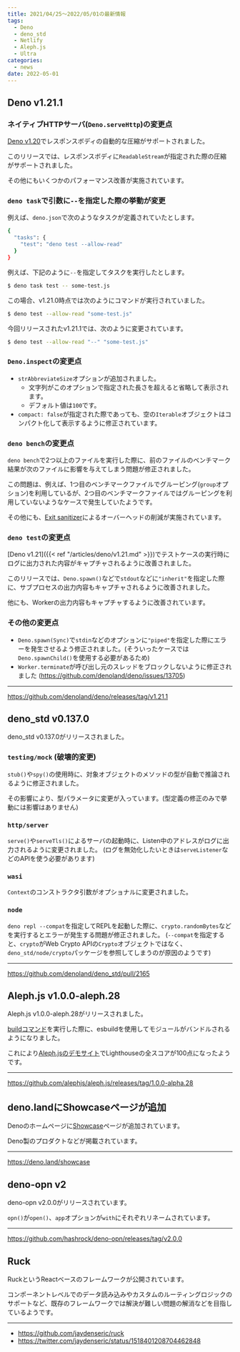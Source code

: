 ```yaml
---
title: 2021/04/25〜2022/05/01の最新情報
tags:
  - Deno
  - deno_std
  - Netlify
  - Aleph.js
  - Ultra
categories:
  - news
date: 2022-05-01
---
```


## Deno v1.21.1

### ネイティブHTTPサーバ(`Deno.serveHttp`)の変更点

[Deno v1.20](https://deno.com/blog/v1.20#auto-compression-for-http-response-bodies)でレスポンスボディの自動的な圧縮がサポートされました。

このリリースでは、レスポンスボディに`ReadableStream`が指定された際の圧縮がサポートされました。

その他にもいくつかのパフォーマンス改善が実施されています。

### `deno task`で引数に`--`を指定した際の挙動が変更

例えば、`deno.json`で次のようなタスクが定義されていたとします。
    
```bash
{
  "tasks": {
    "test": "deno test --allow-read"
  }
}
```
    
例えば、下記のように`--`を指定してタスクを実行したとします。
    
```bash
$ deno task test -- some-test.js
```
    
この場合、v1.21.0時点では次のようにコマンドが実行されていました。
    
```bash
$ deno test --allow-read "some-test.js"
```
    
今回リリースされたv1.21.1では、次のように変更されています。
    
```bash
$ deno test --allow-read "--" "some-test.js"
```

### `Deno.inspect`の変更点

- `strAbbreviateSize`オプションが追加されました。
  - 文字列がこのオプションで指定された長さを超えると省略して表示されます。
  - デフォルト値は`100`です。
- `compact: false`が指定された際であっても、空の`Iterable`オブジェクトはコンパクト化して表示するように修正されています。

### `deno bench`の変更点

`deno bench`で2つ以上のファイルを実行した際に、前のファイルのベンチマーク結果が次のファイルに影響を与えてしまう問題が修正されました。

この問題は、例えば、1つ目のベンチマークファイルでグルーピング(`group`オプション)を利用しているが、2つ目のベンチマークファイルではグルーピングを利用していないようなケースで発生していたようです。

その他にも、[Exit sanitizer](https://deno.land/manual@v1.21.0/testing/sanitizers#exit-sanitizer)によるオーバーヘッドの削減が実施されています。

### `deno test`の変更点

[Deno v1.21]({{< ref "/articles/deno/v1.21.md" >}})でテストケースの実行時にログに出力された内容がキャプチャされるように改善されました。

このリリースでは、`Deno.spawn()`などで`stdout`などに`"inherit"`を指定した際に、サブプロセスの出力内容もキャプチャされるように改善されました。

他にも、Workerの出力内容もキャプチャするように改善されています。

### その他の変更点

- `Deno.spawn(Sync)`で`stdin`などのオプションに`"piped"`を指定した際にエラーを発生させるよう修正されました。(そういったケースでは`Deno.spawnChild()`を使用する必要があるため)
- `Worker.terminate`が呼び出し元のスレッドをブロックしないように修正されました (https://github.com/denoland/deno/issues/13705)

---

https://github.com/denoland/deno/releases/tag/v1.21.1

## deno_std v0.137.0

deno_std v0.137.0がリリースされました。

### `testing/mock` (**破壊的変更**)

`stub()`や`spy()`の使用時に、対象オブジェクトのメソッドの型が自動で推論されるように修正されました。

その影響により、型パラメータに変更が入っています。(型定義の修正のみで挙動には影響はありません)

### `http/server`

`serve()`や`serveTls()`によるサーバの起動時に、Listen中のアドレスがログに出力されるように変更されました。 (ログを無効化したいときは`serveListener`などのAPIを使う必要があります)

### `wasi`

`Context`のコンストラクタ引数がオプショナルに変更されました。

### `node`

`deno repl --compat`を指定してREPLを起動した際に、`crypto.randomBytes`などを実行するとエラーが発生する問題が修正されました。 (`--compat`を指定すると、`crypto`がWeb Crypto APIの`Crypto`オブジェクトではなく、`deno_std/node/crypto`パッケージを参照してしまうのが原因のようです)

---

https://github.com/denoland/deno_std/pull/2165

## Aleph.js v1.0.0-aleph.28

Aleph.js v1.0.0-aleph.28がリリースされました。

[buildコマンド](https://deno.land/x/aleph@1.0.0-alpha.28/cli.ts)を実行した際に、esbuildを使用してモジュールがバンドルされるようになりました。

これにより[Aleph.jsのデモサイト](https://aleph-hello.deno.dev/)でLighthouseの全スコアが100点になったようです。

---

https://github.com/alephjs/aleph.js/releases/tag/1.0.0-alpha.28

## deno.landにShowcaseページが追加

Denoのホームページに[Showcase](https://deno.land/showcase)ページが追加されています。

Deno製のプロダクトなどが掲載されています。

---

https://deno.land/showcase

## deno-opn v2

deno-opn v2.0.0がリリースされています。

`opn()`が`open()`、`app`オプションが`with`にそれぞれリネームされています。

---

https://github.com/hashrock/deno-opn/releases/tag/v2.0.0

## Ruck

RuckというReactベースのフレームワークが公開されています。

コンポーネントレベルでのデータ読み込みやカスタムのルーティングロジックのサポートなど、既存のフレームワークでは解決が難しい問題の解消などを目指しているようです。

---

- https://github.com/jaydenseric/ruck
- https://twitter.com/jaydenseric/status/1518401208704462848

